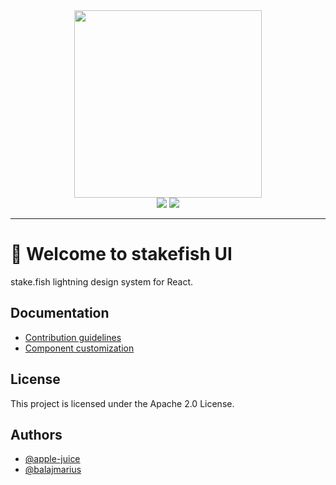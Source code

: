 <div align="center">
  <a href="https://www.npmjs.com/package/@stakefish/ui"><img src="https://gateway.pinata.cloud/ipfs/QmbZL1ceA8Yiz2pKALTg919jYx141DPUGegC9L4XpyayW5" width="300" /></a>
</div>

<div align="center">
  <a href="#"><img src="https://img.shields.io/badge/License-Apache%202.0-blue.svg" /></a>
  <a href="https://www.npmjs.com/package/@stakefish@ui"><img src="https://img.shields.io/npm/v/stakefish@ui.svg" /></a>
</div>

---

# 👋 Welcome to stakefish UI

stake.fish lightning design system for React.

## Documentation

- [Contribution guidelines](/docs/contribution-guidelines.md)
- [Component customization](/docs/component-customization.md)

## License

This project is licensed under the Apache 2.0 License.

## Authors

- [@apple-juice](https://www.github.com/apple-juice)
- [@balajmarius](https://www.github.com/balajmarius)

